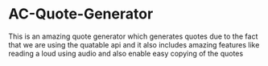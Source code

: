 # AC-Quote-Generator
This is an amazing quote generator which generates quotes due to the fact that
we are using the quatable api and it also includes amazing features like 
reading a loud using audio and also enable easy copying of the quotes
